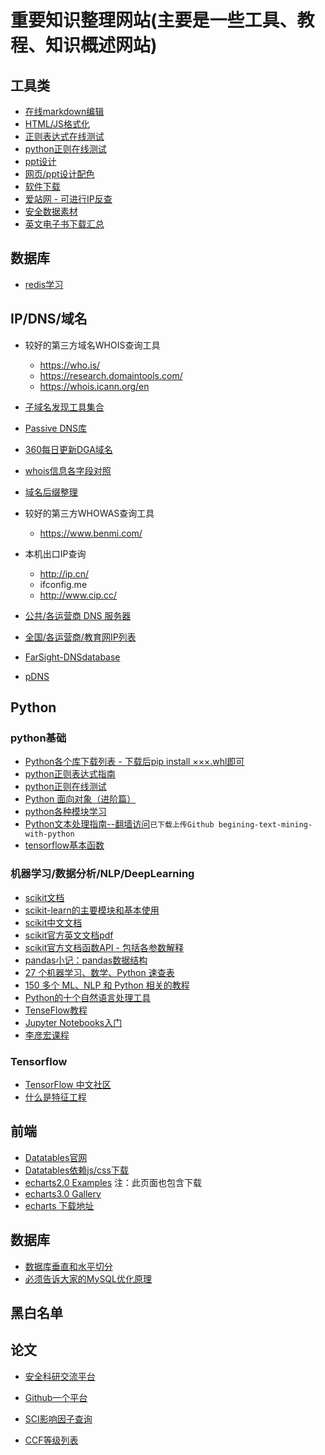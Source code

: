 # 重要知识整理网站(主要是一些工具、教程、知识概述网站)


## 工具类
* [在线markdown编辑](https://www.zybuluo.com/mdeditor)
* [HTML/JS格式化](http://tool.chinaz.com/tools/jsformat.aspx?qq-pf-to=pcqq.c2c)
* [正则表达式在线测试](https://regex101.com/)
* [python正则在线测试](http://tool.oschina.net/regex/)
* [ppt设计](https://www.islide.cc/)
* [网页/ppt设计配色](http://tool.c7sky.com/webcolor/#hue_6)
* [软件下载](http://msdn.itellyou.cn)
* [爱站网 - 可进行IP反查](https://dns.aizhan.com)
* [安全数据素材](http://www.secrepo.com/)
* [英文电子书下载汇总](https://zhuanlan.zhihu.com/p/29254047)

## 数据库
* [redis学习](http://www.epubit.com.cn/article/200)

## IP/DNS/域名
* 较好的第三方域名WHOIS查询工具
    * https://who.is/
    * https://research.domaintools.com/
    * https://whois.icann.org/en

* [子域名发现工具集合](https://xiaix.me/zi-yu-ming-fa-xian-gong-ju/)

* [Passive DNS库](https://dnscensus2013.neocities.org/statistics.html)

* [360每日更新DGA域名](http://data.netlab.360.com/feeds/dga/dga.txt)

* [whois信息各字段对照](https://help.aliyun.com/knowledge_detail/35772.html)

* [域名后缀整理](https://publicsuffix.org/list/public_suffix_list.dat)

* 较好的第三方WHOWAS查询工具
    * https://www.benmi.com/

* 本机出口IP查询
    * http://ip.cn/
    * ifconfig.me
    * http://www.cip.cc/

* [公共/各运营商 DNS 服务器](http://ip.cn/dns.html)

* [全国/各运营商/教育网IP列表](http://ip.cn/chnroutes.html)

* [FarSight-DNSdatabase](https://www.farsightsecurity.com)

* [pDNS](https://www.circl.lu/services/passive-dns/)

            

## Python
### python基础
* [Python各个库下载列表 - 下载后pip install ×××.whl即可](http://www.lfd.uci.edu/~gohlke/pythonlibs/)
* [python正则表达式指南](http://www.cnblogs.com/huxi/archive/2010/07/04/1771073.html)
* [python正则在线测试](http://tool.oschina.net/regex/)
* [Python 面向对象（进阶篇）](http://mp.weixin.qq.com/s?__biz=MzA4MjEyNTA5Mw==&mid=2652565912&idx=1&sn=1aca0d1fe5c5e1e432b36fc4f17061c1&chksm=8464d9d2b31350c4e8ea606bc0ac9df8c4fb5f11a8ce38204b2dab8dc9ae957a5855d2a75811&mpshare=1&scene=23&srcid=0817agmGUZRPlGeuiBzBg3Rc#rd)
* [python各种模块学习](http://blog.csdn.net/lcyangcss/article/details/7249961)
* [Python文本处理指南--翻墙访问](https://www.gitbook.com/book/datartisan/begining-text-mining-with-python)`已下载上传Github begining-text-mining-with-python`
* [tensorflow基本函数](http://www.cnblogs.com/wuzhitj/p/6431381.html)

### 机器学习/数据分析/NLP/DeepLearning
* [scikit文档](http://scikit-learn.org/stable/)
* [scikit-learn的主要模块和基本使用](http://www.jianshu.com/p/1c6efdbce226)
* [scikit中文文档](http://sklearn.apachecn.org/cn/0.19.0/user_guide.html)
* [scikit官方英文文档pdf](http://scikit-learn.org/stable/_downloads/scikit-learn-docs.pdf)
* [scikit官方文档函数API - 包括各参数解释](http://scikit-learn.org/stable/modules/classes.html)
* [pandas小记：pandas数据结构](http://blog.csdn.net/pipisorry/article/details/18010307)
* [27 个机器学习、数学、Python 速查表](http://mp.weixin.qq.com/s?__biz=MzA4MjEyNTA5Mw==&mid=2652565766&idx=1&sn=ae4b10653f95f7de9d7f45b5917dfd44&chksm=8464d94cb313505a99b6b25eda7170bc70b6cadb493143f43e17ac0acafedc3892dfd6cb0075&mpshare=1&scene=23&srcid=0816wSXxVKA2dwMpTZmVwMnA#rd)
* [150 多个 ML、NLP 和 Python 相关的教程](http://mp.weixin.qq.com/s?__biz=MzA4MjEyNTA5Mw==&mid=2652565943&idx=1&sn=66688bb2eb294b424eece6c3a11b4782&chksm=8464d9fdb31350eb99f860262d647232a2e350561507ab5099085140fc4ace4f60d2d755b302&mpshare=1&scene=23&srcid=0817EpOKc1YgdV7kxAT1ogbD#rd)
* [Python的十个自然语言处理工具](https://www.kawabangga.com/posts/1264)
* [TenseFlow教程](http://www.tensorflowjiaocheng.com/)
* [Jupyter Notebooks入门](https://mp.weixin.qq.com/s?__biz=MzA3MzI4MjgzMw==&mid=2650742982&idx=3&sn=ccb0ea6b3f19bf2ee6a8fb2d0c8065dc&chksm=871ae4b8b06d6dae255ccf564976d7b891280061b87f1eb4f38eabfa42597a04c95cdbace4c7&mpshare=1&scene=1&srcid=05301tstxbJ2alzdLUrTM21u#rd)
* [李彦宏课程](http://speech.ee.ntu.edu.tw/~tlkagk/courses_ML16.html)

### Tensorflow
* [TensorFlow 中文社区](http://www.tensorfly.cn/)
* [什么是特征工程](https://www.zhihu.com/question/29316149/answer/110159647)


## 前端
* [Datatables官网](http://datatables.club/)
* [Datatables依赖js/css下载](http://datatables.club/manual/install.html)
* [echarts2.0 Examples](http://echarts.baidu.com/echarts2/doc/example.html) 注：此页面也包含下载
* [echarts3.0 Gallery](http://gallery.echartsjs.com/explore.html#sort=rank~timeframe=all~author=all)
* [echarts 下载地址](http://echarts.baidu.com/)

## 数据库

* [数据库垂直和水平切分](http://blog.csdn.net/holyandyqqqq/article/details/39891215)
* [必须告诉大家的MySQL优化原理](http://blog.jobbole.com/114041/)


## 黑白名单

## 论文

* [安全科研交流平台](http://secdr.github.io/)

* [Github一个平台](https://github.com/secdr)

* [SCI影响因子查询](http://www.letpub.com.cn/index.php?page=journalapp&fieldtag=&firstletter=C)

* [CCF等级列表](https://www.ccf.org.cn/xspj/gyml/)
